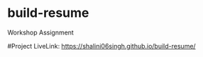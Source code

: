 # build-resume
Workshop Assignment

#Project LiveLink:  https://shalini06singh.github.io/build-resume/
